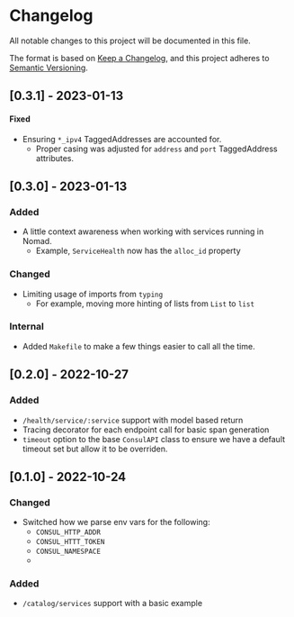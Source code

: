 # Changelog

All notable changes to this project will be documented in this file.

The format is based on [Keep a Changelog](https://keepachangelog.com/en/1.0.0/),
and this project adheres to [Semantic Versioning](https://semver.org/spec/v2.0.0.html).

## [0.3.1] - 2023-01-13

#### Fixed

- Ensuring `*_ipv4` TaggedAddresses are accounted for.
  - Proper casing was adjusted for `address` and `port` TaggedAddress attributes.

## [0.3.0] - 2023-01-13

### Added

- A little context awareness when working with services running in Nomad.
  - Example, `ServiceHealth` now has the `alloc_id` property

### Changed

- Limiting usage of imports from `typing`
  - For example, moving more hinting of lists from `List` to `list`

### Internal

- Added `Makefile` to make a few things easier to call all the time.

## [0.2.0] - 2022-10-27

### Added

- `/health/service/:service` support with model based return
- Tracing decorator for each endpoint call for basic span generation
- `timeout` option to the base `ConsulAPI` class to ensure we have a default timeout
  set but allow it to be overriden.

## [0.1.0] - 2022-10-24

### Changed

- Switched how we parse env vars for the following:
  - `CONSUL_HTTP_ADDR`
  - `CONSUL_HTTT_TOKEN`
  - `CONSUL_NAMESPACE`
  -

### Added

- `/catalog/services` support with a basic example


